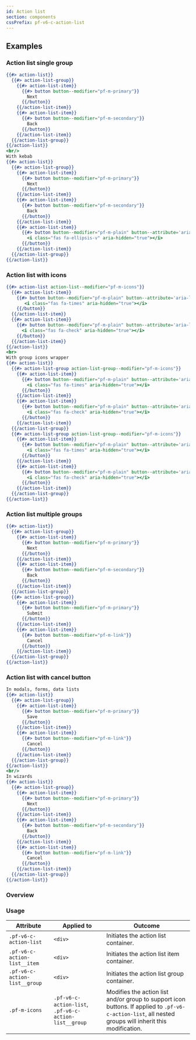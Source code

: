 ```yaml
---
id: Action list
section: components
cssPrefix: pf-v6-c-action-list
---
```


## Examples
### Action list single group
```hbs
{{#> action-list}}
  {{#> action-list-group}}
    {{#> action-list-item}}
      {{#> button button--modifier="pf-m-primary"}}
        Next
      {{/button}}
    {{/action-list-item}}
    {{#> action-list-item}}
      {{#> button button--modifier="pf-m-secondary"}}
        Back
      {{/button}}
    {{/action-list-item}}
  {{/action-list-group}}
{{/action-list}}
<br/>
With kebab
{{#> action-list}}
  {{#> action-list-group}}
    {{#> action-list-item}}
      {{#> button button--modifier="pf-m-primary"}}
        Next
      {{/button}}
    {{/action-list-item}}
    {{#> action-list-item}}
      {{#> button button--modifier="pf-m-secondary"}}
        Back
      {{/button}}
    {{/action-list-item}}
    {{#> action-list-item}}
      {{#> button button--modifier="pf-m-plain" button--attribute='aria-label="Toggle"'}}
        <i class="fas fa-ellipsis-v" aria-hidden="true"></i>
      {{/button}}
    {{/action-list-item}}
  {{/action-list-group}}
{{/action-list}}
```

### Action list with icons
```hbs
{{#> action-list action-list--modifier="pf-m-icons"}}
  {{#> action-list-item}}
    {{#> button button--modifier="pf-m-plain" button--attribute='aria-label="Close"'}}
       <i class="fas fa-times" aria-hidden="true"></i>
    {{/button}}
  {{/action-list-item}}
  {{#> action-list-item}}
    {{#> button button--modifier="pf-m-plain" button--attribute='aria-label="Toggle"'}}
      <i class="fas fa-check" aria-hidden="true"></i>
    {{/button}}
  {{/action-list-item}}
{{/action-list}}
<br>
With group icons wrapper
{{#> action-list}}
  {{#> action-list-group action-list-group--modifier="pf-m-icons"}}
    {{#> action-list-item}}
      {{#> button button--modifier="pf-m-plain" button--attribute='aria-label="Close"'}}
        <i class="fas fa-times" aria-hidden="true"></i>
      {{/button}}
    {{/action-list-item}}
    {{#> action-list-item}}
      {{#> button button--modifier="pf-m-plain" button--attribute='aria-label="Toggle"'}}
        <i class="fas fa-check" aria-hidden="true"></i>
      {{/button}}
    {{/action-list-item}}
  {{/action-list-group}}
  {{#> action-list-group action-list-group--modifier="pf-m-icons"}}
    {{#> action-list-item}}
      {{#> button button--modifier="pf-m-plain" button--attribute='aria-label="Close"'}}
        <i class="fas fa-times" aria-hidden="true"></i>
      {{/button}}
    {{/action-list-item}}
    {{#> action-list-item}}
      {{#> button button--modifier="pf-m-plain" button--attribute='aria-label="Toggle"'}}
        <i class="fas fa-check" aria-hidden="true"></i>
      {{/button}}
    {{/action-list-item}}
  {{/action-list-group}}
{{/action-list}}
```

### Action list multiple groups
```hbs
{{#> action-list}}
  {{#> action-list-group}}
    {{#> action-list-item}}
      {{#> button button--modifier="pf-m-primary"}}
        Next
      {{/button}}
    {{/action-list-item}}
    {{#> action-list-item}}
      {{#> button button--modifier="pf-m-secondary"}}
        Back
      {{/button}}
    {{/action-list-item}}
  {{/action-list-group}}
  {{#> action-list-group}}
    {{#> action-list-item}}
      {{#> button button--modifier="pf-m-primary"}}
        Submit
      {{/button}}
    {{/action-list-item}}
    {{#> action-list-item}}
      {{#> button button--modifier="pf-m-link"}}
        Cancel
      {{/button}}
    {{/action-list-item}}
  {{/action-list-group}}
{{/action-list}}
```

### Action list with cancel button
```hbs
In modals, forms, data lists
{{#> action-list}}
  {{#> action-list-group}}
    {{#> action-list-item}}
      {{#> button button--modifier="pf-m-primary"}}
        Save
      {{/button}}
    {{/action-list-item}}
    {{#> action-list-item}}
      {{#> button button--modifier="pf-m-link"}}
        Cancel
      {{/button}}
    {{/action-list-item}}
  {{/action-list-group}}
{{/action-list}}
<br/>
In wizards
{{#> action-list}}
  {{#> action-list-group}}
    {{#> action-list-item}}
      {{#> button button--modifier="pf-m-primary"}}
        Next
      {{/button}}
    {{/action-list-item}}
    {{#> action-list-item}}
      {{#> button button--modifier="pf-m-secondary"}}
        Back
      {{/button}}
    {{/action-list-item}}
    {{#> action-list-item}}
      {{#> button button--modifier="pf-m-link"}}
        Cancel
      {{/button}}
    {{/action-list-item}}
  {{/action-list-group}}
{{/action-list}}
```

### Overview

### Usage
| Attribute | Applied to | Outcome |
| -- | -- | -- |
| `.pf-v6-c-action-list` | `<div>` | Initiates the action list container. |
| `.pf-v6-c-action-list__item` | `<div>` | Initiates the action list item container. |
| `.pf-v6-c-action-list__group` | `<div>` | Initiates the action list group container. |
| `.pf-m-icons` | `.pf-v6-c-action-list`, `.pf-v6-c-action-list__group` | Modifies the action list and/or group to support icon buttons. If applied to `.pf-v6-c-action-list`, all nested groups will inherit this modification. |
